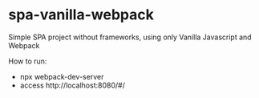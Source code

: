 # spa-vanilla-webpack
Simple SPA project without frameworks, using only Vanilla Javascript and Webpack

How to run:
- npx webpack-dev-server
- access http://localhost:8080/#/
